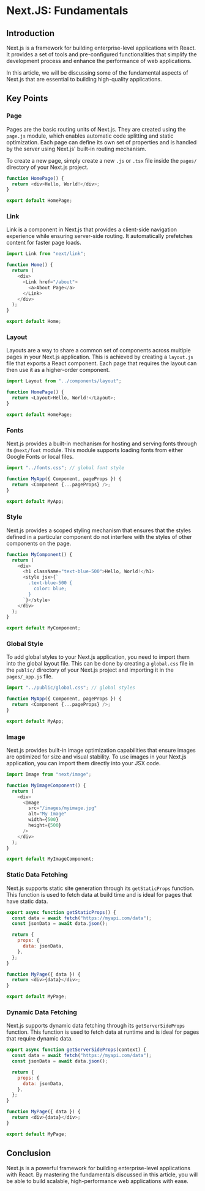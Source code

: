 # Next.JS: Fundamentals

## Introduction

Next.js is a framework for building enterprise-level applications with React. It provides a set of tools and pre-configured functionalities that simplify the development process and enhance the performance of web applications.

In this article, we will be discussing some of the fundamental aspects of Next.js that are essential to building high-quality applications.

## Key Points

### Page

Pages are the basic routing units of Next.js. They are created using the `page.js` module, which enables automatic code splitting and static optimization. Each page can define its own set of properties and is handled by the server using Next.js' built-in routing mechanism.

To create a new page, simply create a new `.js` or `.tsx` file inside the `pages/` directory of your Next.js project.

```javascript
function HomePage() {
  return <div>Hello, World!</div>;
}

export default HomePage;
```

### Link

Link is a component in Next.js that provides a client-side navigation experience while ensuring server-side routing. It automatically prefetches content for faster page loads.

```javascript
import Link from "next/link";

function Home() {
  return (
    <div>
      <Link href="/about">
        <a>About Page</a>
      </Link>
    </div>
  );
}

export default Home;
```

### Layout

Layouts are a way to share a common set of components across multiple pages in your Next.js application. This is achieved by creating a `layout.js` file that exports a React component. Each page that requires the layout can then use it as a higher-order component.

```javascript
import Layout from "../components/layout";

function HomePage() {
  return <Layout>Hello, World!</Layout>;
}

export default HomePage;
```

### Fonts

Next.js provides a built-in mechanism for hosting and serving fonts through its `@next/font` module. This module supports loading fonts from either Google Fonts or local files.

```javascript
import "../fonts.css"; // global font style

function MyApp({ Component, pageProps }) {
  return <Component {...pageProps} />;
}

export default MyApp;
```

### Style

Next.js provides a scoped styling mechanism that ensures that the styles defined in a particular component do not interfere with the styles of other components on the page.

```javascript
function MyComponent() {
  return (
    <div>
      <h1 className="text-blue-500">Hello, World!</h1>
      <style jsx>{`
        .text-blue-500 {
          color: blue;
        }
      `}</style>
    </div>
  );
}

export default MyComponent;
```

### Global Style

To add global styles to your Next.js application, you need to import them into the global layout file. This can be done by creating a `global.css` file in the `public/` directory of your Next.js project and importing it in the `pages/_app.js` file.

```javascript
import "../public/global.css"; // global styles

function MyApp({ Component, pageProps }) {
  return <Component {...pageProps} />;
}

export default MyApp;
```

### Image

Next.js provides built-in image optimization capabilities that ensure images are optimized for size and visual stability. To use images in your Next.js application, you can import them directly into your JSX code.

```javascript
import Image from "next/image";

function MyImageComponent() {
  return (
    <div>
      <Image
        src="/images/myimage.jpg"
        alt="My Image"
        width={500}
        height={500}
      />
    </div>
  );
}

export default MyImageComponent;
```

### Static Data Fetching

Next.js supports static site generation through its `getStaticProps` function. This function is used to fetch data at build time and is ideal for pages that have static data.

```javascript
export async function getStaticProps() {
  const data = await fetch("https://myapi.com/data");
  const jsonData = await data.json();

  return {
    props: {
      data: jsonData,
    },
  };
}

function MyPage({ data }) {
  return <div>{data}</div>;
}

export default MyPage;
```

### Dynamic Data Fetching

Next.js supports dynamic data fetching through its `getServerSideProps` function. This function is used to fetch data at runtime and is ideal for pages that require dynamic data.

```javascript
export async function getServerSideProps(context) {
  const data = await fetch("https://myapi.com/data");
  const jsonData = await data.json();

  return {
    props: {
      data: jsonData,
    },
  };
}

function MyPage({ data }) {
  return <div>{data}</div>;
}

export default MyPage;
```

## Conclusion

Next.js is a powerful framework for building enterprise-level applications with React. By mastering the fundamentals discussed in this article, you will be able to build scalable, high-performance web applications with ease.